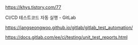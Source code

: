 https://khys.tistory.com/77



CI/CD 테스트코드 자동 실행 - GitLab

https://jangseongwoo.github.io/gitlab/gitlab_test_automation/

https://docs.gitlab.com/ee/ci/testing/unit_test_reports.html